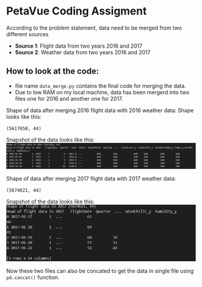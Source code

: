 # PetaVue Coding Assigment

According to the problem statement, data need to be merged from two different sources

- **Source 1**: Flight data from two years 2016 and 2017
- **Source 2**: Weather data from two years 2016 and 2017

## How to look at the code:
- file name `data_merge.py` contains the final code for merging the data. 
- Due to low RAM on my local machine, data has been mergerd into two files one for 2016 and another one for 2017.

Shape of data after merging 2016 flight data with 2016 weather data:
Shape looks like this:
```
(5617658, 44)
```
Snapshot of the data looks like this:
![alt text](image.png)

Shape of data after merging 2017 flight data with 2017 weather data:
```
(5674621, 44)
```

Snapshot of the data looks like this:
![alt text](image-1.png)

Now these two files can also be concated to get the data in single file using ```pd.concat()``` function.
